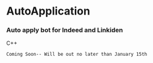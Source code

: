 # AutoApplication

### Auto apply bot for Indeed and Linkiden

 C++
 ```
 Coming Soon-- Will be out no later than January 15th
```

